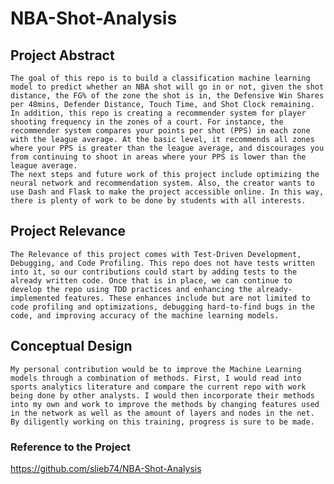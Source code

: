 # NBA-Shot-Analysis

## Project Abstract
    The goal of this repo is to build a classification machine learning model to predict whether an NBA shot will go in or not, given the shot distance, the FG% of the zone the shot is in, the Defensive Win Shares per 48mins, Defender Distance, Touch Time, and Shot Clock remaining.
    In addition, this repo is creating a recommender system for player shooting frequency in the zones of a court. For instance, the recommender system compares your points per shot (PPS) in each zone with the league average. At the basic level, it recommends all zones where your PPS is greater than the league average, and discourages you from continuing to shoot in areas where your PPS is lower than the league average.
    The next steps and future work of this project include optimizing the neural network and recommendation system. Also, the creator wants to use Dash and Flask to make the project accessible online. In this way, there is plenty of work to be done by students with all interests.


## Project Relevance
    The Relevance of this project comes with Test-Driven Development, Debugging, and Code Profiling. This repo does not have tests written into it, so our contributions could start by adding tests to the already written code. Once that is in place, we can continue to develop the repo using TDD practices and enhancing the already-implemented features. These enhances include but are not limited to code profiling and optimizations, debugging hard-to-find bugs in the code, and improving accuracy of the machine learning models.

## Conceptual Design
    My personal contribution would be to improve the Machine Learning models through a combination of methods. First, I would read into sports analytics literature and compare the current repo with work being done by other analysts. I would then incorporate their methods into my own and work to improve the methods by changing features used in the network as well as the amount of layers and nodes in the net. By diligently working on this training, progress is sure to be made.


### Reference to the Project
https://github.com/slieb74/NBA-Shot-Analysis
